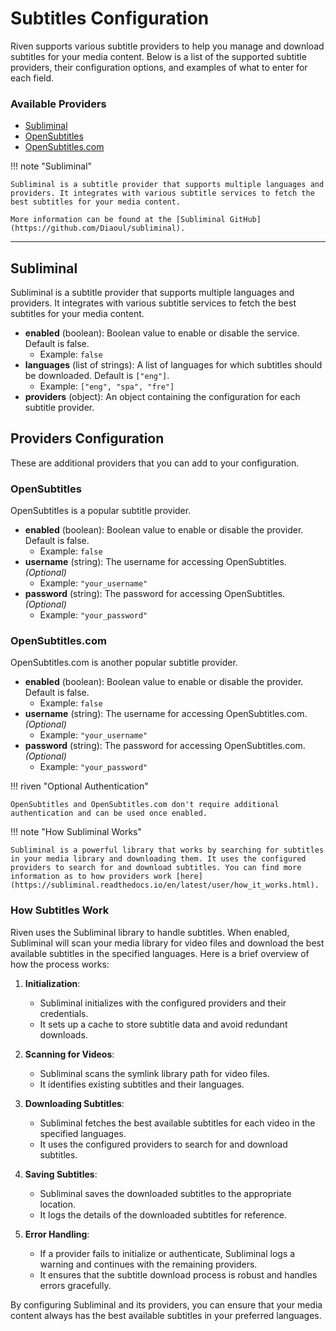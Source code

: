 # **Subtitles Configuration**

Riven supports various subtitle providers to help you manage and download subtitles for your media content. Below is a list of the supported subtitle providers, their configuration options, and examples of what to enter for each field.

### **Available Providers**

- [Subliminal](#subliminal)
- [OpenSubtitles](#opensubtitles)
- [OpenSubtitles.com](#opensubtitlescom)

!!! note "Subliminal"

    Subliminal is a subtitle provider that supports multiple languages and providers. It integrates with various subtitle services to fetch the best subtitles for your media content.

    More information can be found at the [Subliminal GitHub](https://github.com/Diaoul/subliminal).

---

## **Subliminal**

Subliminal is a subtitle provider that supports multiple languages and providers. It integrates with various subtitle services to fetch the best subtitles for your media content.

- **enabled** (boolean): Boolean value to enable or disable the service. Default is false.
    - Example: `false`
- **languages** (list of strings): A list of languages for which subtitles should be downloaded. Default is `["eng"]`.
    - Example: `["eng", "spa", "fre"]`
- **providers** (object): An object containing the configuration for each subtitle provider.

## **Providers Configuration**

These are additional providers that you can add to your configuration.

### **OpenSubtitles**

OpenSubtitles is a popular subtitle provider.

- **enabled** (boolean): Boolean value to enable or disable the provider. Default is false.
    - Example: `false`
- **username** (string): The username for accessing OpenSubtitles. *(Optional)*
    - Example: `"your_username"`
- **password** (string): The password for accessing OpenSubtitles. *(Optional)*
    - Example: `"your_password"`

### **OpenSubtitles.com**

OpenSubtitles.com is another popular subtitle provider.

- **enabled** (boolean): Boolean value to enable or disable the provider. Default is false.
    - Example: `false`
- **username** (string): The username for accessing OpenSubtitles.com. *(Optional)*
    - Example: `"your_username"`
- **password** (string): The password for accessing OpenSubtitles.com. *(Optional)*
    - Example: `"your_password"`

!!! riven "Optional Authentication"

    OpenSubtitles and OpenSubtitles.com don't require additional authentication and can be used once enabled.

!!! note "How Subliminal Works"

    Subliminal is a powerful library that works by searching for subtitles in your media library and downloading them. It uses the configured providers to search for and download subtitles. You can find more information as to how providers work [here](https://subliminal.readthedocs.io/en/latest/user/how_it_works.html).


### **How Subtitles Work**

Riven uses the Subliminal library to handle subtitles. When enabled, Subliminal will scan your media library for video files and download the best available subtitles in the specified languages. Here is a brief overview of how the process works:

1. **Initialization**:
    - Subliminal initializes with the configured providers and their credentials.
    - It sets up a cache to store subtitle data and avoid redundant downloads.

2. **Scanning for Videos**:
    - Subliminal scans the symlink library path for video files.
    - It identifies existing subtitles and their languages.

3. **Downloading Subtitles**:
    - Subliminal fetches the best available subtitles for each video in the specified languages.
    - It uses the configured providers to search for and download subtitles.

4. **Saving Subtitles**:
    - Subliminal saves the downloaded subtitles to the appropriate location.
    - It logs the details of the downloaded subtitles for reference.

5. **Error Handling**:
    - If a provider fails to initialize or authenticate, Subliminal logs a warning and continues with the remaining providers.
    - It ensures that the subtitle download process is robust and handles errors gracefully.

By configuring Subliminal and its providers, you can ensure that your media content always has the best available subtitles in your preferred languages.
